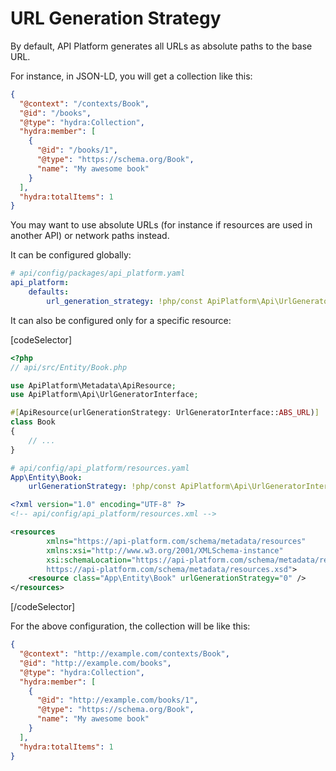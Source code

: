 # URL Generation Strategy

By default, API Platform generates all URLs as absolute paths to the base URL.

For instance, in JSON-LD, you will get a collection like this:

```json
{
  "@context": "/contexts/Book",
  "@id": "/books",
  "@type": "hydra:Collection",
  "hydra:member": [
    {
      "@id": "/books/1",
      "@type": "https://schema.org/Book",
      "name": "My awesome book"
    }
  ],
  "hydra:totalItems": 1
}
```

You may want to use absolute URLs (for instance if resources are used in another API) or network paths instead.

It can be configured globally:

```yaml
# api/config/packages/api_platform.yaml
api_platform:
    defaults:
        url_generation_strategy: !php/const ApiPlatform\Api\UrlGeneratorInterface::ABS_URL
```

It can also be configured only for a specific resource:

[codeSelector]

```php
<?php
// api/src/Entity/Book.php

use ApiPlatform\Metadata\ApiResource;
use ApiPlatform\Api\UrlGeneratorInterface;

#[ApiResource(urlGenerationStrategy: UrlGeneratorInterface::ABS_URL)]
class Book
{
    // ...
}
```

```yaml
# api/config/api_platform/resources.yaml
App\Entity\Book:
    urlGenerationStrategy: !php/const ApiPlatform\Api\UrlGeneratorInterface::ABS_URL
```

```xml
<?xml version="1.0" encoding="UTF-8" ?>
<!-- api/config/api_platform/resources.xml -->

<resources
        xmlns="https://api-platform.com/schema/metadata/resources"
        xmlns:xsi="http://www.w3.org/2001/XMLSchema-instance"
        xsi:schemaLocation="https://api-platform.com/schema/metadata/resources
        https://api-platform.com/schema/metadata/resources.xsd">
    <resource class="App\Entity\Book" urlGenerationStrategy="0" />
</resources>
```

[/codeSelector]

For the above configuration, the collection will be like this:

```json
{
  "@context": "http://example.com/contexts/Book",
  "@id": "http://example.com/books",
  "@type": "hydra:Collection",
  "hydra:member": [
    {
      "@id": "http://example.com/books/1",
      "@type": "https://schema.org/Book",
      "name": "My awesome book"
    }
  ],
  "hydra:totalItems": 1
}
```

